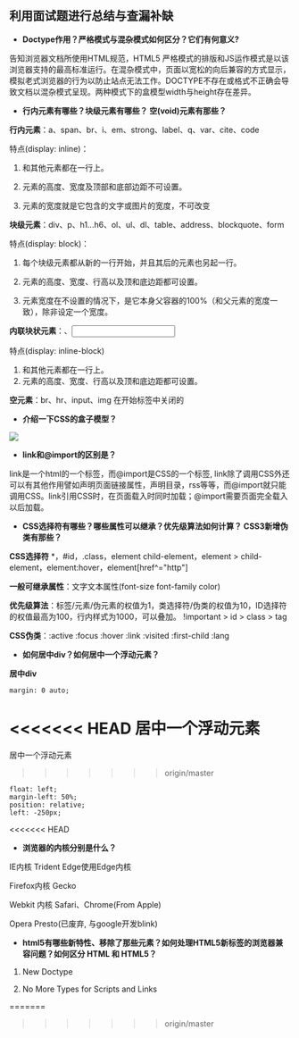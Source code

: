 ## 利用面试题进行总结与查漏补缺

* **Doctype作用？严格模式与混杂模式如何区分？它们有何意义?**

<!DOCTYPE>告知浏览器文档所使用HTML规范，HTML5 <!DOCTYPE HTML> 严格模式的排版和JS运作模式是以该浏览器支持的最高标准运行。在混杂模式中，页面以宽松的向后兼容的方式显示，模拟老式浏览器的行为以防止站点无法工作。DOCTYPE不存在或格式不正确会导致文档以混杂模式呈现。两种模式下的盒模型width与height存在差异。

* **行内元素有哪些？块级元素有哪些？ 空(void)元素有那些？**

**行内元素**：a、span、br、i、em、strong、label、q、var、cite、code

特点(display: inline)：

1. 和其他元素都在一行上。

2. 元素的高度、宽度及顶部和底部边距不可设置。

3. 元素的宽度就是它包含的文字或图片的宽度，不可改变

**块级元素**：div、p、h1...h6、ol、ul、dl、table、address、blockquote、form

特点(display: block)：

1. 每个块级元素都从新的一行开始，并且其后的元素也另起一行。

2. 元素的高度、宽度、行高以及顶和底边距都可设置。

3. 元素宽度在不设置的情况下，是它本身父容器的100%（和父元素的宽度一致），除非设定一个宽度。

**内联块状元素**：<img>、<input>

特点(display: inline-block)
1. 和其他元素都在一行上。
2. 元素的高度、宽度、行高以及顶和底边距都可设置。

**空元素**：br、hr、input、img 在开始标签中关闭的

* **介绍一下CSS的盒子模型？**

![](http://pic002.cnblogs.com/images/2012/287602/2012090115134292.png)


* **link和@import的区别是？**

link是一个html的一个标签，而@import是CSS的一个标签, link除了调用CSS外还可以有其他作用譬如声明页面链接属性，声明目录，rss等等，而@import就只能调用CSS。link引用CSS时，在页面载入时同时加载；@import需要页面完全载入以后加载。

* **CSS选择符有哪些？哪些属性可以继承？优先级算法如何计算？ CSS3新增伪类有那些？**

**CSS选择符** *，#id，.class，element child-element，element > child-element，element:hover，element[href^="http"]

**一般可继承属性**：文字文本属性(font-size font-family color)

**优先级算法**：标签/元素/伪元素的权值为1，类选择符/伪类的权值为10，ID选择符的权值最高为100，行内样式为1000，可以叠加。
!important > id > class > tag

**CSS伪类**：:active :focus :hover :link :visited :first-child :lang

* **如何居中div？如何居中一个浮动元素？**

**居中div**
```
margin: 0 auto;
```

<<<<<<< HEAD
**居中一个浮动元素**
=======
居中一个浮动元素
>>>>>>> origin/master
```
float: left;
margin-left: 50%;
position: relative;
left: -250px;
```
<<<<<<< HEAD

* **浏览器的内核分别是什么？**

IE内核 Trident Edge使用Edge内核

Firefox内核 Gecko

Webkit 内核 Safari、Chrome(From Apple)

Opera Presto(已废弃, 与google开发blink)

* **html5有哪些新特性、移除了那些元素？如何处理HTML5新标签的浏览器兼容问题？如何区分 HTML 和 HTML5？**

1. New Doctype 
<!DOCTYPE>

2. No More Types for Scripts and Links 
<link rel="stylesheet" href="test.css" />







=======
>>>>>>> origin/master
















